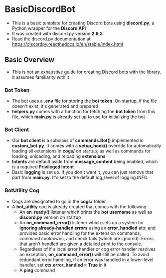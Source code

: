 # BasicDiscordBot

* This is a basic template for creating Discord bots using **discord.py**, a Python wrapper for the **Discord API**
* It was created with discord.py version **2.9.3**
* Read the discord.py documentation at https://discordpy.readthedocs.io/en/stable/index.html

## Basic Overview

* This is not an exhaustive guide for creating Discord bots with the library, it assumes familiarity with it

### Bot Token

* The bot uses a **.env** file for storing the **bot token**. On startup, if the file doesn't exist, it's generated and
  prepared
* **helpers.py** comes with a function for fetching the **bot token** from this file, which **main.py** is already set
  up to use for initializing the bot

### Bot Client

* Our **bot client** is a subclass of **commands.Bot()** implemented in **custom_bot.py**. It comes with a
  **setup_hook()** override for automatically loading all extensions in **cogs/** on startup, as well as commands for
  loading, unloading, and reloading **extensions**
* **Intents** are default aside from **message_content** being enabled, which is a required **Privileged Intent**
* Basic **logging** is set up. If you don't want it, you can just remove that part from **main.py**. It's set to the
  default log_level of logging.INFO.

### BotUtility Cog

* Cogs are designated to go in the **cogs/** folder
* A **bot_utility** cog is already created that comes with the following:
    * An **on_ready()** listener which prints the **bot username** as well as **discord.py** version on startup
    * An **on_command_error()** listener which sets up a system for **ignoring already-handled errors** using an
      **error_handled** attr, and provides basic error handling for the extension commands, command cooldowns, and check
      fails (which are ignored). Errors that aren't handled are given a detailed print to the console.
    * Regardless of if a local error handler or cog error handler resolves an exception,
      **on_command_error()** will still be called. To avoid redundant error handling, if an error was handled in a
      lower-level handler, set **ctx.error_handled = True** in it
    * A **ping** command